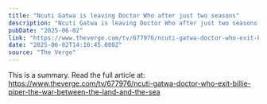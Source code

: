 ```yaml
---
title: "Ncuti Gatwa is leaving Doctor Who after just two seasons"
description: "Ncuti Gatwa is leaving Doctor Who after just two seasons - Latest insights and analysis"
pubDate: "2025-06-02"
link: "https://www.theverge.com/tv/677976/ncuti-gatwa-doctor-who-exit-billie-piper-the-war-between-the-land-and-the-sea"
date: "2025-06-02T14:10:45.000Z"
source: "The Verge"
---
```



This is a summary. Read the full article at: https://www.theverge.com/tv/677976/ncuti-gatwa-doctor-who-exit-billie-piper-the-war-between-the-land-and-the-sea